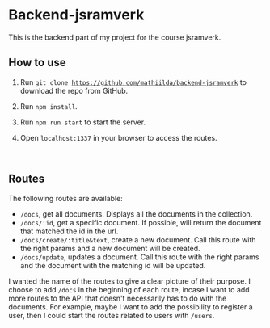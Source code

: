 # Backend-jsramverk

This is the backend part of my project for the course jsramverk.


## How to use

1. Run <code>git clone https://github.com/mathiilda/backend-jsramverk</code> to download the repo from GitHub.

2. Run <code>npm install</code>.

3. Run <code>npm run start</code> to start the server.

4. Open <code>localhost:1337</code> in your browser to access the routes.

<br>

## Routes

The following routes are available:

- <code>/docs</code>, get all documents. Displays all the documents in the collection.
- <code>/docs/:id</code>, get a specific document. If possible, will return the document that matched the id in the url.
- <code>/docs/create/:title&text</code>, create a new document. Call this route with the right params and a new document will be created.
- <code>/docs/update</code>, updates a document. Call this route with the right params and the document with the matching id will be updated.

I wanted the name of the routes to give a clear picture of their purpose. I choose to add <code>/docs</code> in the beginning of each route, incase I want to add more routes to the API that doesn't necessarily has to do with the documents. For example, maybe I want to add the possibility to register a user, then I could start the routes related to users with <code>/users</code>.
